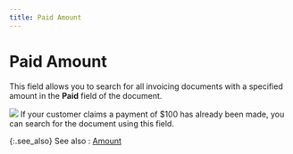 ```yaml
---
title: Paid Amount
---
```


# Paid Amount


This field allows you to search for all invoicing documents with a specified  amount in the **Paid** field of the  document.


![]({{site.sp_baseurl}}/img/example.gif) If  your customer claims a payment of $100 has already been made, you can  search for the document using this field.


{:.see_also}
See also
: [Amount]({{site.sp_baseurl}}/find-utils/find-sales-docs-details/amount-details/amounts_find_sales_filter.html)
